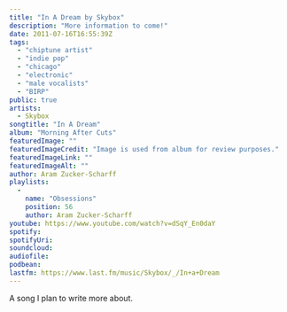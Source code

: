 ```yaml
---
title: "In A Dream by Skybox"
description: "More information to come!"
date: 2011-07-16T16:55:39Z
tags:
  - "chiptune artist"
  - "indie pop"
  - "chicago"
  - "electronic"
  - "male vocalists"
  - "BIRP"
public: true
artists:
  - Skybox
songtitle: "In A Dream"
album: "Morning After Cuts"
featuredImage: ""
featuredImageCredit: "Image is used from album for review purposes."
featuredImageLink: ""
featuredImageAlt: ""
author: Aram Zucker-Scharff
playlists:
  -
    name: "Obsessions"
    position: 56
    author: Aram Zucker-Scharff
youtube: https://www.youtube.com/watch?v=dSqY_En0daY
spotify: 
spotifyUri: 
soundcloud:
audiofile:
podbean:
lastfm: https://www.last.fm/music/Skybox/_/In+a+Dream
---
```


A song I plan to write more about.
		